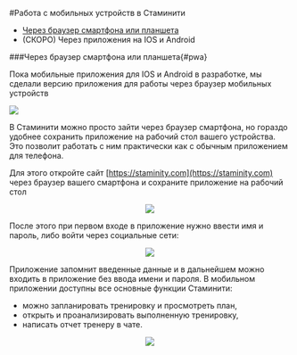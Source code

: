 #Работа с мобильных устройств в Стаминити

* [Через браузер смартфона или планшета](#pwa)
* (СКОРО) Через приложения на IOS и Android 

###Через браузер смартфона или планшета{#pwa}

Пока мобильные приложения для IOS и Android в разработке, мы сделали версию приложения для работы через браузер мобильных устройств

![](http://content.staminity.com/assets/images/mobile-pwa/Desktop-and-mobile2.png)

В Стаминити можно просто зайти через браузер смартфона, но гораздо удобнее сохранить приложение на рабочий стол вашего устройства. Это позволит работать с ним практически как с обычным приложением для телефона.

Для этого откройте сайт [https://staminity.com](https://staminity.com) через браузер вашего смартфона и сохраните приложение на рабочий стол

<p style="text-align:center"><img src="http://content.staminity.com/assets/images/mobile-pwa/save-to-desktop.gif"/></p>

После этого при первом входе в приложение нужно ввести имя и пароль, либо войти через социальные сети:

<p style="text-align:center"><img src="http://content.staminity.com/assets/images/mobile-pwa/signin-pwa.gif" align="middle"/></p>

Приложение запомнит введенные данные и в дальнейшем можно входить в приложение без ввода имени и пароля. 
В мобильном приложении доступны все основные функции Стаминити:
* можно запланировать тренировку и просмотреть план, 
* открыть и проанализировать выполненную тренировку,
* написать отчет тренеру в чате.

<p style="text-align:center"><img src="http://content.staminity.com/assets/images/mobile-pwa/signin-and-analyze.gif" align="middle"/></p>



